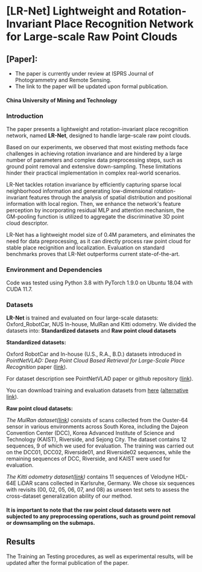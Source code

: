 # [LR-Net] Lightweight and Rotation-Invariant Place Recognition Network for Large-scale Raw Point Clouds


## [Paper]: 
* The paper is currently under review at ISPRS Journal of Photogrammetry and Remote Sensing.
* The link to the paper will be updated upon formal publication.

#### China University of Mining and Technology

### Introduction
 The paper presents a lightweight and rotation-invariant place recognition network, named **LR-Net**, designed to handle large-scale raw point clouds. 
 
 Based on our experiments, we observed that most existing methods face challenges in achieving rotation invariance and are hindered by a large number of parameters and complex data preprocessing steps, such as ground point removal and extensive down-sampling. These limitations hinder their practical implementation in complex real-world scenarios.

 LR-Net tackles rotation invariance by efficiently capturing sparse local neighborhood information and generating low-dimensional rotation-invariant features through the analysis of spatial distribution and positional information with local region.
 Then, we enhance the network's feature perception by incorporating residual MLP and attention mechanism, the GM-pooling function is utilized to aggregate the discriminative 3D point cloud descriptor.

 LR-Net has a lightweight model size of 0.4M parameters, and eliminates the need for data preprocessing, as it can directly process raw point cloud for stable place recignition and localization. 
 Evaluation on standard benchmarks proves that LR-Net outperforms current state-of-the-art.  


### Environment and Dependencies
Code was tested using Python 3.8 with PyTorch 1.9.0  on Ubuntu 18.04 with CUDA 11.7.

### Datasets

**LR-Net** is trained and evaluated on four large-scale datasets: Oxford_RobotCar, NUS In-house, MulRan and Kitti odometry.
We divided the datasets into: **Standardized datasets** and **Raw point cloud datasets**

**Standardized datasets:** 

Oxford RobotCar and In-house (U.S., R.A., B.D.) datasets introduced in
*PointNetVLAD: Deep Point Cloud Based Retrieval for Large-Scale Place Recognition* paper ([link](https://arxiv.org/pdf/1804.03492)).

For dataset description see PointNetVLAD paper or github repository ([link](https://github.com/mikacuy/pointnetvlad)).

You can download training and evaluation datasets from 
[here](https://drive.google.com/open?id=1rflmyfZ1v9cGGH0RL4qXRrKhg-8A-U9q) 
([alternative link](https://drive.google.com/file/d/1-1HA9Etw2PpZ8zHd3cjrfiZa8xzbp41J/view?usp=sharing)). 

**Raw point cloud datasets:**

*The MulRan dataset([link](https://sites.google.com/view/mulran-pr/home))* consists of scans collected from the Ouster-64 sensor in various environments across South Korea, including the Dajeon Convention Center (DCC), Korea Advanced Institute of Science and Technology (KAIST), Riverside, and Sejong City. 
The dataset contains 12 sequences, 9 of which we used for evaluation. The training was carried out on the DCC01, DCC02, Riverside01, and Riverside02 sequences, while the remaining sequences of DCC, Riverside, and KAIST were used for evaluation.

*The Kitti odometry dataset([link](http://www.cvlibs.net/datasets/kitti/eval_odometry.php))* contains 11 sequences of Velodyne HDL-64E LiDAR scans collected in Karlsruhe, Germany. 
We chose six sequences with revisits (00, 02, 05, 06, 07, and 08) as unseen test sets to assess the cross-dataset generalization ability of our method. 

#### It is important to note that the raw point cloud datasets were not subjected to any preprocessing operations, such as ground point removal or downsampling on the submaps.

## Results
The Training an Testing procedures, as well as experimental results, will be updated after the formal publication of the paper.

